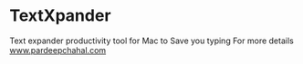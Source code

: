 # TextXpander
Text expander productivity tool for Mac to Save you typing
For more details www.pardeepchahal.com
